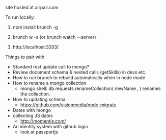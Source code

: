 site hosted at airpair.com


To run locally:

1)   npm install brunch -g

2)   brunch w -s      (or  brunch watch --server)

3)   http://localhost:3333/



Things to pair with

- Standard rest update call to mongo?
- Review document schema & nested calls (getSkills) in devs etc.
- How to run brunch to rebuild automatically when in node mode
- How to rename a mongo collection
  - mongo shell: db.requests.renameCollection( newName , <dropTarget> ) renames the collection.
- How to updating schema
  - https://github.com/visionmedia/node-migrate
- Dates with mongo
- collecting JS dates
  - http://momentjs.com/
- An identity system with github login
  - look at passportjs